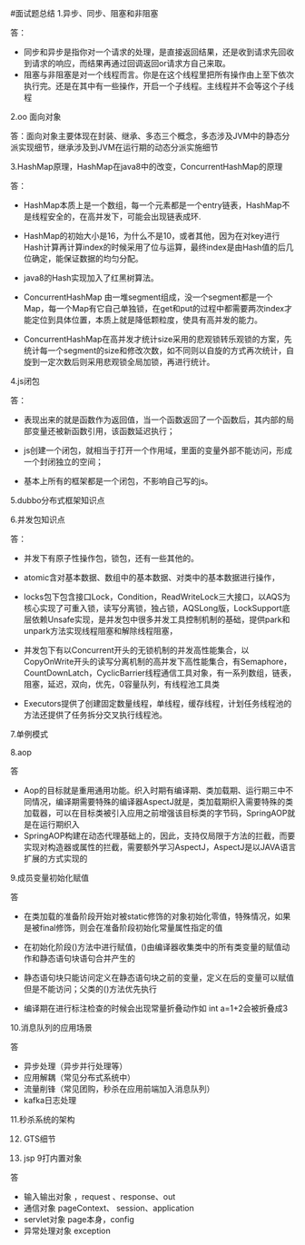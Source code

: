 #面试题总结
1.异步、同步、阻塞和非阻塞

答：
* 同步和异步是指你对一个请求的处理，是直接返回结果，还是收到请求先回收到请求的响应，而结果再通过回调返回or请求方自己来取。
* 阻塞与非阻塞是对一个线程而言。你是在这个线程里把所有操作由上至下依次执行完。还是在其中有一些操作，开启一个子线程。主线程并不会等这个子线程

2.oo 面向对象

答：面向对象主要体现在封装、继承、多态三个概念，多态涉及JVM中的静态分派实现细节，继承涉及到JVM在运行期的动态分派实施细节

3.HashMap原理，HashMap在java8中的改变，ConcurrentHashMap的原理

答：
* HashMap本质上是一个数组，每一个元素都是一个entry链表，HashMap不是线程安全的，在高并发下，可能会出现链表成环.

* HashMap的初始大小是16，为什么不是10，或者其他，因为在对key进行Hash计算再计算index的时候采用了位与运算，最终index是由Hash值的后几位确定，能保证数据的均匀分配。

* java8的Hash实现加入了红黑树算法。

* ConcurrentHashMap 由一堆segment组成，没一个segment都是一个Map，每一个Map有它自己单独锁，在get和put的过程中都需要两次index才能定位到具体位置，本质上就是降低颗粒度，使具有高并发的能力。

* ConcurrentHashMap在高并发才统计size采用的悲观锁转乐观锁的方案，先统计每一个segment的size和修改次数，如不同则以自旋的方式再次统计，自旋到一定次数后则采用悲观锁全局加锁，再进行统计。

4.js闭包 

答：
* 表现出来的就是函数作为返回值，当一个函数返回了一个函数后，其内部的局部变量还被新函数引用，该函数延迟执行；

* js创建一个闭包，就相当于打开一个作用域，里面的变量外部不能访问，形成一个封闭独立的空间；
* 基本上所有的框架都是一个闭包，不影响自己写的js。

5.dubbo分布式框架知识点

6.并发包知识点

答：

* 并发下有原子性操作包，锁包，还有一些其他的。


* atomic含对基本数据、数组中的基本数据、对类中的基本数据进行操作，


* locks包下包含接口Lock，Condition，ReadWriteLock三大接口，以AQS为核心实现了可重入锁，读写分离锁，独占锁，AQSLong版，LockSupport底层依赖Unsafe实现，是并发包中很多并发工具控制机制的基础，提供park和unpark方法实现线程阻塞和解除线程阻塞，

* 并发包下有以Concurrent开头的无锁机制的并发高性能集合，以CopyOnWrite开头的读写分离机制的高并发下高性能集合，有Semaphore，CountDownLatch，CyclicBarrier线程通信工具对象，有一系列数组，链表，阻塞，延迟，双向，优先，0容量队列，有线程池工具类

* Executors提供了创建固定数量线程，单线程，缓存线程，计划任务线程池的方法还提供了任务拆分交叉执行线程池。

7.单例模式

8.aop 

答
* Aop的目标就是重用通用功能。织入时期有编译期、类加载期、运行期三中不同情况，编译期需要特殊的编译器AspectJ就是，类加载期织入需要特殊的类加载器，可以在目标类被引入应用之前增强该目标类的字节码，SpringAOP就是在运行期织入
* SpringAOP构建在动态代理基础上的，因此，支持仅局限于方法的拦截，而要实现对构造器或属性的拦截，需要额外学习AspectJ，AspectJ是以JAVA语言扩展的方式实现的

9.成员变量初始化赋值

答

* 在类加载的准备阶段开始对被static修饰的对象初始化零值，特殊情况，如果是被final修饰，则会在准备阶段初始化常量属性指定的值

* 在初始化阶段<clinit>()方法中进行赋值，<clinit>()由编译器收集类中的所有类变量的赋值动作和静态语句块语句合并产生的

* 静态语句块只能访问定义在静态语句块之前的变量，定义在后的变量可以赋值但是不能访问；父类的<clinit>()方法优先执行

* 编译期在进行标注检查的时候会出现常量折叠动作如 int a=1+2会被折叠成3

10.消息队列的应用场景

答

* 异步处理（异步并行处理等）
* 应用解耦（常见分布式系统中）
* 流量削锋（常见团购，秒杀在应用前端加入消息队列）
* kafka日志处理

11.秒杀系统的架构

12. GTS细节

13. jsp 9打内置对象

答

* 输入输出对象 ，request 、response、out
* 通信对象 pageContext、 session、application
* servlet对象 page本身，config
* 异常处理对象 exception

